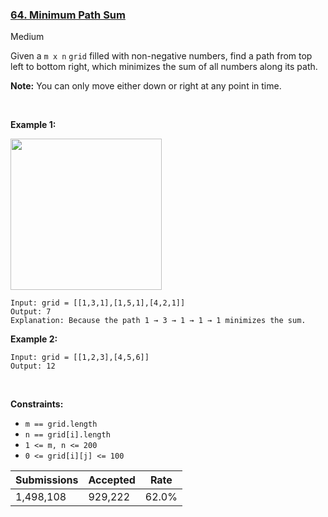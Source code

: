 ### [64. Minimum Path Sum](https://leetcode.com/problems/minimum-path-sum/)

Medium

Given a `` m x n `` `` grid `` filled with non-negative numbers, find a path from top left to bottom right, which minimizes the sum of all numbers along its path.

__Note:__ You can only move either down or right at any point in time.

 

<strong class="example">Example 1:</strong>

<img alt="" src="https://assets.leetcode.com/uploads/2020/11/05/minpath.jpg" style="width: 242px; height: 242px;"/>

```
Input: grid = [[1,3,1],[1,5,1],[4,2,1]]
Output: 7
Explanation: Because the path 1 → 3 → 1 → 1 → 1 minimizes the sum.
```

<strong class="example">Example 2:</strong>

```
Input: grid = [[1,2,3],[4,5,6]]
Output: 12
```

 

__Constraints:__

*   `` m == grid.length ``
*   `` n == grid[i].length ``
*   `` 1 <= m, n <= 200 ``
*   `` 0 <= grid[i][j] <= 100 ``

| Submissions    | Accepted     | Rate   |
| -------------- | ------------ | ------ |
| 1,498,108 | 929,222 | 62.0% |
